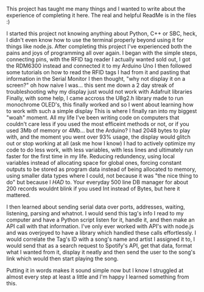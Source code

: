 This project has taught me many things and I wanted to write about the experience of completing it here. The real and helpful ReadMe is in the files :)

I started this project not knowing anything about Python, C++ or SBC, heck, I didn't even know how to use the terminal properly beyond using it for things like node.js.
After completing this project I've experienced both the pains and joys of programming all over again.
I began with the simple steps, connecting pins, with the RFID tag reader I actually wanted sold out, I got the RDM6300 instead and connected it to my Arduino Uno
I then followed some tutorials on how to read the RFID tags I had from it and pasting that information in the Serial Monitor
I then thought, "why not display it on a screen?" oh how naive I was... this sent me down a 2 day streak of troubleshooting why my display just would not work with Adafruit libraries
Finally, with some help, I came accross the U8g2.h library made to run monochrome OLED's, this finally worked and so I went about learning how to work with such a simple display 
This is where I finally ran into my biggest "woah" moment. All my life I've been writing code on computers that couldn't care less if you used the most efficeint methods or not, or if you 
used 3Mb of memory or 4Mb... but the Arduino? I had 2048 bytes to play with, and the moment you went over 93% usage, the display would glitch out or stop working at all (ask me how I know)
I had to actively optimize my code to do less work, with less variables, with less lines and ultimately run faster for the first time in my life.
Reducing redundency, using local variables instead of allocating space for global ones, forcing constant outputs to be stored as program data instead of being allocated to memory, using 
smaller data types where I could, not because it was "the nice thing to do" but because I *HAD* to.
Your everyday 500 line DB manager for about 200 records wouldnt blink if you used Int instead of Bytes, but here it mattered.

I then learned about sending serial data over ports, addresses, waiting, listening, parsing and whatnot. I would send this tag's info I read to my computer and have a Python script listen for it, handle 
it, and then make an API call with that information.
I've only ever worked with API's with node.js and was overjoyed to have a library which handled these calls effortlessly.
I would correlate the Tag's ID with a song's name and artist I assigned it to, I would send that as a search request to Spotify's API, get that data, format what I wanted from it, display it neatly and then
send the user to the song's link which would then start playing the song.

Putting it in words makes it sound simple now but I know I struggled at almost every step at least a little and I'm happy I learned something from this.

